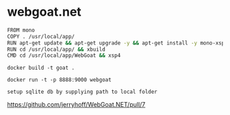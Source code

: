 # webgoat.net

```bash
FROM mono
COPY . /usr/local/app/
RUN apt-get update && apt-get upgrade -y && apt-get install -y mono-xsp4 sqlite3
RUN cd /usr/local/app/ && xbuild
CMD cd /usr/local/app/WebGoat && xsp4
```


```
docker build -t goat .

docker run -t -p 8888:9000 webgoat
```

```
setup sqlite db by supplying path to local folder
```


https://github.com/jerryhoff/WebGoat.NET/pull/7
